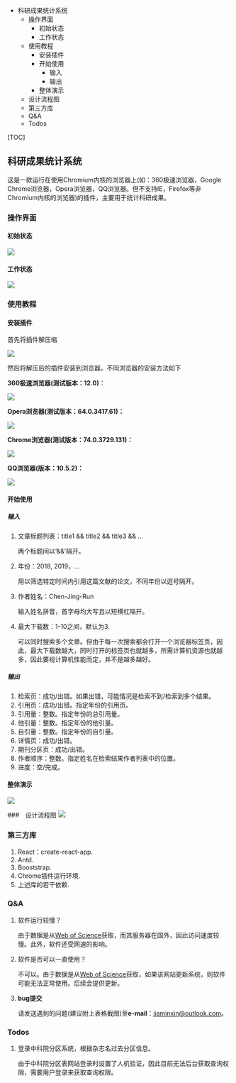 <!-- MarkdownTOC -->

- 科研成果统计系统
	- 操作界面
		- 初始状态
		- 工作状态
	- 使用教程
		- 安装插件
		- 开始使用
			- 输入
			- 输出
		- 整体演示
	- 设计流程图
	- 第三方库
	- Q&A
	- Todos

<!-- /MarkdownTOC -->
[TOC]

## 科研成果统计系统

这是一款运行在使用Chromium内核的浏览器上(如：360极速浏览器，Google Chrome浏览器，Opera浏览器，QQ浏览器。但不支持IE，Firefox等非Chromium内核的浏览器)的插件，主要用于统计科研成果。

### 操作界面

#### 初始状态

![](images\init.png)

#### 工作状态

![](images\work.png)

### 使用教程

#### 安装插件

首先将插件解压缩

![](images\unzip.gif)

然后将解压后的插件安装到浏览器。不同浏览器的安装方法如下

**360极速浏览器(测试版本：12.0)**：

![](images\360.gif)

**Opera浏览器(测试版本：64.0.3417.61)：**

![](images\opera.gif)

**Chrome浏览器(测试版本：74.0.3729.131)：**

![](images\chrome.gif)

**QQ浏览器(版本：10.5.2)：**

![](images\qq.gif)

#### 开始使用

##### 输入 

1. 文章标题列表：title1 && title2 && title3 && ...

   两个标题间以‘&&’隔开。

2. 年份：2018, 2019，...

   用以筛选特定时间内引用这篇文献的论文，不同年份以逗号隔开。

3. 作者姓名：Chen-Jing-Run

   输入姓名拼音，首字母均大写且以短横杠隔开。
   
4. 最大下载数：1-10之间，默认为3.

    可以同时搜索多个文章。但由于每一次搜索都会打开一个浏览器标签页，因此，最大下载数越大，同时打开的标签页也就越多，所需计算机资源也就越多，因此要视计算机性能而定，并不是越多越好。

##### 输出 

1. 检索页：成功/出错。如果出错，可能情况是检索不到/检索到多个结果。
2. 引用页：成功/出错。指定年份的引用页。
3. 引用量：整数。指定年份的总引用量。
4. 他引量：整数。指定年份的他引量。
5. 自引量：整数。指定年份的自引量。
6. 详情页：成功/出错。
7. 期刊分区页：成功/出错。
8. 作者顺序：整数。指定姓名在检索结果作者列表中的位置。
9. 进度：空/完成。

#### 整体演示

![](images/test.gif)

###　设计流程图 
<img src="images\flowchart.png" style="zoom:100%;" />

### 第三方库

1. React：create-react-app.
3. Antd.
3. Booststrap.
4. Chrome插件运行环境.
5. 上述库的若干依赖.

### Q&A

1. 软件运行较慢？

   由于数据是从[Web of Science](http://apps.webofknowledge.com/)获取，而其服务器在国外，因此访问速度较慢。此外，软件还受网速的影响。

2. 软件是否可以一直使用？

   不可以。由于数据是从[Web of Science](http://apps.webofknowledge.com/)获取，如果该网站更新系统，则软件可能无法正常使用。后续会提供更新。
   
3. **bug提交**

    请发送遇到的问题(建议附上表格截图)至​**e-mail**：jiaminxin@outlook.com。


### Todos

1. 登录中科院分区系统，根据杂志名过去分区信息。

    由于中科院分区表网站登录时设置了人机验证，因此目前无法后台获取查询权限，需要用户登录来获取查询权限。
